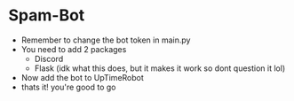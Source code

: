 # Spam-Bot
+ Remember to change the bot token in main.py
+ You need to add 2 packages
  - Discord
  - Flask (idk what this does, but it makes it work so dont question it lol)
+ Now add the bot to UpTimeRobot
+ thats it! you're good to go

